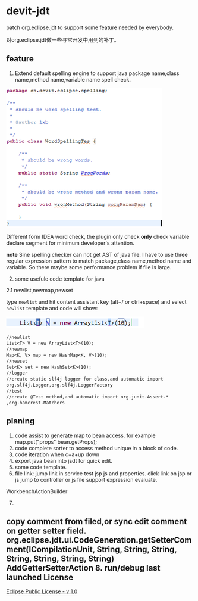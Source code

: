 devit-jdt
=========

patch org.eclipse.jdt to support some feature needed by everybody.

对org.eclipse.jdt做一些寻常开发中用到的补丁。

feature
-----------
1. Extend default spelling engine to support java package name,class name,method name,variable name spell check.

![spelling support camel case](doc/spelling.png "camel case spelling check.")

Different form IDEA word check, the plugin only check **only** check variable declare segment for minimum developer's attention.

**note** Sine spelling checker can not get AST of java file. I have to use three regular expression pattern to match package,class name,method name and variable. So there maybe some performance problem if file is large.

2. some usefule code template for java

2.1 newlist,newmap,newset

type `newlist` and hit content assistant key (alt+/ or ctrl+space) and select `newlist` template and code will show:

![newlist template](doc/newlist.png "newlist template")

    //newlist
    List<T> V = new ArrayList<T>(10);
    //newmap
    Map<K, V> map = new HashMap<K, V>(10);
    //newset
    Set<K> set = new HashSet<K>(10);
    //logger
    //create static slf4j logger for class,and automatic import org.slf4j.Logger,org.slf4j.LoggerFactory
    //test
    //create @Test method,and automatic import org.junit.Assert.* ,org.hamcrest.Matchers


planing
----------

1. code assist to generate map to bean access. for example map.put("props" bean.getProps);
2. code complete sorter to access method unique in a block of code.
3. code iteration when c+a+up down
4. export java bean into jsdt for quick edit.
5. some code template.
6. file link: jump link in service test jsp js and properties. click link on jsp or js jump to controller or js file support expression evaluate.

 WorkbenchActionBuilder
 <menu
               commandId="org.eclipse.ui.navigate.showInQuickMenu"
               id="org.eclipse.ui.ide.markers.showInMenu"
               label="%menu.showIn.label"
               mnemonic="%menu.showIn.mnemonic">
            <dynamic
                  class="org.eclipse.ui.ExtensionFactory:showInContribution"
                  id="org.eclipse.ui.menus.dynamicShowInMenu">
            </dynamic>
         </menu>

7.
copy comment from filed,or sync edit comment on getter setter field.
org.eclipse.jdt.ui.CodeGeneration.getSetterComment(ICompilationUnit, String, String, String, String, String, String, String)
AddGetterSetterAction
8. run/debug last launched
License
---------------

[Eclipse Public License - v 1.0](http://www.eclipse.org/legal/epl-v10.html "Eclipse Public License - v 1.0")
